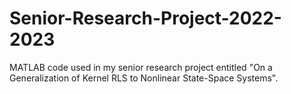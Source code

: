 # Senior-Research-Project-2022-2023
MATLAB code used in my senior research project entitled "On a Generalization of Kernel RLS to Nonlinear State-Space Systems".
